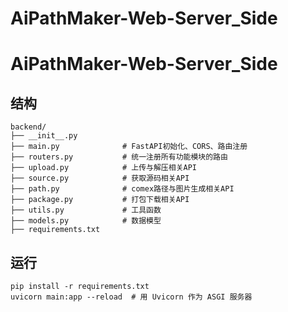 # AiPathMaker-Web-Server_Side

# AiPathMaker-Web-Server_Side

## 结构
```
backend/
├── __init__.py
├── main.py              # FastAPI初始化、CORS、路由注册
├── routers.py           # 统一注册所有功能模块的路由
├── upload.py            # 上传与解压相关API
├── source.py            # 获取源码相关API
├── path.py              # comex路径与图片生成相关API
├── package.py           # 打包下载相关API
├── utils.py             # 工具函数
├── models.py            # 数据模型
├── requirements.txt
```

## 运行
```
pip install -r requirements.txt
uvicorn main:app --reload  # 用 Uvicorn 作为 ASGI 服务器
```
